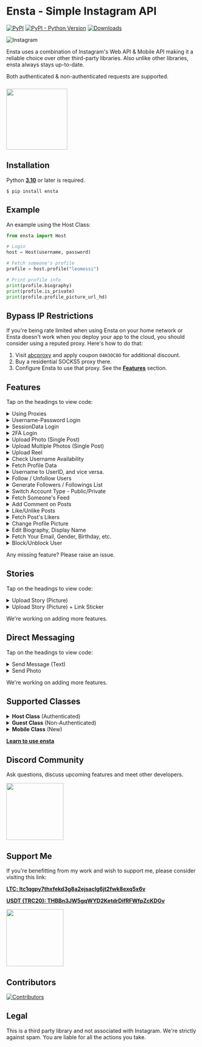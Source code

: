 # Ensta - Simple Instagram API
[![PyPI](https://img.shields.io/pypi/v/ensta)](https://pypi.org/project/ensta)
[![PyPI - Python Version](https://img.shields.io/pypi/pyversions/ensta)]()
[![Downloads](https://static.pepy.tech/badge/ensta/month)](https://pepy.tech/project/ensta)

![Instagram](https://img.shields.io/badge/Instagram-%23E4405F.svg?style=for-the-badge&logo=Instagram&logoColor=white)

<!-- ![Logo](https://raw.githubusercontent.com/diezo/Ensta/master/assets/image.jpg)  -->

Ensta uses a combination of Instagram's Web API & Mobile API making it a reliable choice over other third-party libraries. Also unlike other libraries, ensta always stays up-to-date.

Both authenticated & non-authenticated requests are supported.

[<img style="margin-top: 10px" src="https://raw.githubusercontent.com/diezo/Ensta/master/assets/coffee.svg" width="160"/>](https://buymeacoffee.com/sonii)

## Installation
Python [**3.10**](https://www.python.org/downloads/) or later is required.

```shell
$ pip install ensta
```

## Example
An example using the Host Class:
```python
from ensta import Host

# Login
host = Host(username, password)

# Fetch someone's profile
profile = host.profile("leomessi")

# Print profile info
print(profile.biography)
print(profile.is_private)
print(profile.profile_picture_url_hd)
```

## Bypass IP Restrictions
If you're being rate limited when using Ensta on your home network or Ensta doesn't work when you deploy your app to the cloud, you should consider using a reputed proxy. Here's how to do that:
1. Visit [abcproxy](https://www.abcproxy.com/?code=O4H3OC0O) and apply coupon ```O4H3OC0O``` for additional discount.
2. Buy a residential SOCKS5 proxy there.
3. Configure Ensta to use that proxy. See the [**Features**](https://github.com/diezo/ensta?tab=readme-ov-file#features) section.

## Features
Tap on the headings to view code:

<details>

<summary>Using Proxies</summary><br>

When you should use a proxy:
- You're being rate limited when using the **Guest Class**.
- Ensta is not working because your Home IP is flagged.
- You're deploying Ensta to the cloud. (Instagram blocks requests from IPs of cloud providers, so a proxy must be used)

```python
from ensta import Host

host = Host(
    username,
    password,
    proxy={
        "http": "socks5://username:password@host:port",
        "https": "socks5://username:password@host:port"
    }
)
```

Ensta uses the same proxy settings as the **requests** module.

</details>

<details>

<summary>Username-Password Login</summary><br>

We recommend using your email address to sign in. But if you have multiple accounts created on the same email address, you may consider using your username instead.

```python
from ensta import Host

# Recommended
host = Host(email, password)

# This also works
host = Host(username, password)
```

</details>

<details>

<summary>SessionData Login</summary><br>

Ensta will automatically save your login sessions inside a directory named **ensta-sessions** and reuse them every time you log in using the same username-password combination.

But, if you wish to load a custom session, you can use the **SessionHost Class** instead of **Host Class** by passing your session data as a string.

```python
from ensta import SessionHost

host = SessionHost(session_data)
```

</details>

<details>

<summary>2FA Login</summary><br>

**Authenticator App**

```python
from ensta import Host

# The key you got from Instagram when setting up your Authenticator App
key = "R65I7XTTHNHTQ2NKMQL36NCWKNUPBSDG"

host = Host(
    username,  # or email
    password,
    totp_token=key
)
```

**SMS Based:** Ensta will prompt you for the OTP in the runtime.

</details>

<details>

<summary>Upload Photo (Single Post)</summary><br>

```python
from ensta import Host

host = Host(username, password)

upload = host.get_upload_id("Picture.jpg")

host.upload_photo(upload, caption="Travelling 🌆")
```

</details>

<details>

<summary>Upload Multiple Photos (Single Post)</summary><br>

```python
from ensta import Host

host = Host(username, password)

upload1 = host.get_upload_id("First.jpg")
upload2 = host.get_upload_id("Second.jpg")
upload3 = host.get_upload_id("Third.jpg")

host.upload_photos([upload1, upload2, upload3], caption="Travelling 🌆")
```

</details>

<details>

<summary>Upload Reel</summary><br>

```python
from ensta import Host

host = Host(username, password)

host.upload_reel(
    video_path="Video.mp4",
    thumbnail_path="Thumbnail.jpg",
    caption="Enjoying the winter! ⛄"
)
```

</details>

<details>

<summary>Check Username Availability</summary><br>

```python
from ensta import Guest

guest = Guest()

print(guest.username_availability("theusernameiwant"))
```

</details>

<details>

<summary>Fetch Profile Data</summary><br>

```python
from ensta import Host

host = Host(username, password)
profile = host.profile("leomessi")

print(profile.full_name)
print(profile.biography)
print(profile.follower_count)
```

</details>

<details>

<summary>Username to UserID, and vice versa.</summary><br>

```python
from ensta import Host

host = Host(username, password)

username = host.get_username(427553890)
uid = host.get_uid("leomessi")

print(username, uid)
```

</details>

<details>

<summary>Follow / Unfollow Users</summary><br>

```python
from ensta import Host

host = Host(username, password)

print(host.follow("leomessi"))
print(host.unfollow("leomessi"))
```

</details>

<details>

<summary>Generate Followers / Followings List</summary><br>

```python
from ensta import Host

host = Host(username, password)

followers = host.followers("leomessi", count=100)  # Want full list? Set count to '0'
followings = host.followings("leomessi", count=100)  # Want full list? Set count to '0'

for user in followers:
    print(user.username)

for user in followings:
    print(user.username)
```

</details>

<details>

<summary>Switch Account Type - Public/Private</summary><br>

```python
from ensta import Host

host = Host(username, password)

print(host.switch_to_public_account())
print(host.switch_to_private_account())
```

</details>

<details>

<summary>Fetch Someone's Feed</summary><br>

```python
from ensta import Host

host = Host(username, password)
posts = host.posts("leomessi", 100)  # Want full list? Set count to '0'

for post in posts:
    print(post.caption_text)
    print(post.like_count)    
```

</details>

<details>

<summary>Add Comment on Posts</summary><br>

```python
from ensta import Host

host = Host(username, password)

post_id = host.get_post_id("https://www.instagram.com/p/Czr2yLmroCQ/")

host.comment("Looks great!", post_id)
```

</details>

<details>

<summary>Like/Unlike Posts</summary><br>

```python
from ensta import Host

host = Host(username, password)

post_id = host.get_post_id("https://www.instagram.com/p/Czr2yLmroCQ/")

host.like(post_id)
host.unlike(post_id)
```

</details>

<details>

<summary>Fetch Post's Likers</summary><br>

```python
from ensta import Host

host = Host(username, password)

post_id = host.get_post_id("https://www.instagram.com/p/Czr2yLmroCQ/")
likers = host.likers(post_id)

for user in likers.users:
    print(user.username)
    print(user.profile_picture_url)
```

</details>

<details>

<summary>Change Profile Picture</summary><br>

```python
from ensta import Mobile

mobile = Mobile(username, password)

mobile.change_profile_picture("image.jpg")
```

</details>

<details>

<summary>Edit Biography, Display Name</summary><br>

```python
from ensta import Host

host = Host(username, password)

host.change_display_name("Lionel Messi")
host.change_bio("Athlete")
```

</details>

<details>

<summary>Fetch Your Email, Gender, Birthday, etc.</summary><br>

```python
from ensta import Host

host = Host(username, password)
me = host.private_info()

print(me.email)
print(me.gender)
print(me.birthday)
```

</details>

<details>

<summary>Block/Unblock User</summary><br>

```python
from ensta import Mobile

mobile = Mobile(username, password)

mobile.block(123456789)  # Use UserID
mobile.unblock(123456789)  # Use UserID
```

</details>

Any missing feature? Please raise an issue.

## Stories
Tap on the headings to view code:

<details>

<summary>Upload Story (Picture)</summary>

```python
from ensta import Mobile

mobile = Mobile(username, password)

upload_id = mobile.get_upload_id("image.jpg")

mobile.upload_story(upload_id)
```

</details>

<details>

<summary>Upload Story (Picture) + Link Sticker</summary>

```python
from ensta import Mobile
from ensta.structures import StoryLink

mobile = Mobile(username, password)

upload_id = mobile.get_upload_id("image.jpg")

mobile.upload_story(upload_id, entities=[
    StoryLink(title="Google", url="https://google.com")
])
```

</details>

We're working on adding more features.

## Direct Messaging
Tap on the headings to view code:

<details>

<summary>Send Message (Text)</summary>

```python
from ensta import Mobile

mobile = Mobile(username, password)  # Or use email
direct = mobile.direct()

direct.send_text("Hello", thread_id)
```

</details>

<details>

<summary>Send Photo</summary>

```python
from ensta import Mobile

mobile = Mobile(username, password)  # Or use email
direct = mobile.direct()

media_id = direct.fb_upload_image("image.jpg")

direct.send_photo(media_id, thread_id)
```

</details>

We're working on adding more features.

## Supported Classes

<details>

<br>

<summary><b>Host Class</b> (Authenticated)</summary>

Requires login through username & password.

```python
from ensta import Host

host = Host(username, password)
profile = host.profile("leomessi")

print(profile.biography)
```

</details>

<details>

<br>

<summary><b>Guest Class</b> (Non-Authenticated)</summary>

Doesn't require login, but has limited features. See [this](https://github.com/diezo/Ensta?tab=readme-ov-file#bypass-ip-restrictions) if this class isn't working.

```python
from ensta import Guest

guest = Guest()
profile = guest.profile("leomessi")

print(profile.biography)
```

</details>

<details>

<br>

<summary><b>Mobile Class</b> (New)</summary>

Same as **Host Class** but uses the Mobile API. We're working on adding more features to this class.

```python
from ensta import Mobile

mobile = Mobile(username, password)

mobile.follow("leomessi")
```

</details>

[**Learn to use ensta**](https://github.com/diezo/Ensta/wiki/Getting-Started-With-Ensta)

## Discord Community
Ask questions, discuss upcoming features and meet other developers.

[<img src="https://i.ibb.co/qdX7F1b/IMG-20240105-115646-modified-modified.png" width="150"/>](https://discord.com/invite/pU4knSwmQe)

## Support Me
If you're benefitting from my work and wish to support me, please consider visiting this link:

<ins>**LTC: ltc1qgpy7thxfekd3g8a2ejsaclg6jt2fwk8exq5x6v**</ins>

<ins>**USDT (TRC20): THBBn3JW5gqWYD2KetdrDifRFWfpZcKDGv**</ins>

[<img src="https://www.buymeacoffee.com/assets/img/guidelines/download-assets-sm-1.svg" width="150"/>](https://buymeacoffee.com/sonii)

## Contributors
[![Contributors](https://contrib.rocks/image?anon=1&repo=diezo/ensta&)](https://github.com/diezo/ensta/graphs/contributors)

## Legal
This is a third party library and not associated with Instagram. We're strictly against spam. You are liable for all the actions you take.
